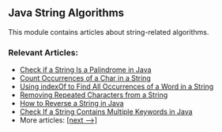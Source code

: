 ## Java String Algorithms

This module contains articles about string-related algorithms.

### Relevant Articles:
- [Check if a String Is a Palindrome in Java](https://www.baeldung.com/java-palindrome)
- [Count Occurrences of a Char in a String](https://www.baeldung.com/java-count-chars)
- [Using indexOf to Find All Occurrences of a Word in a String](https://www.baeldung.com/java-indexof-find-string-occurrences)
- [Removing Repeated Characters from a String](https://www.baeldung.com/java-remove-repeated-char)
- [How to Reverse a String in Java](https://www.baeldung.com/java-reverse-string)
- [Check If a String Contains Multiple Keywords in Java](https://www.baeldung.com/string-contains-multiple-words)
- More articles: [[next -->]](../core-java-string-algorithms-2)
